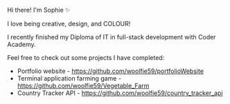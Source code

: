 Hi there! I'm Sophie ✨

I love being creative, design, and COLOUR!

I recently finished my Diploma of IT in full-stack development with Coder Academy.

Feel free to check out some projects I have completed:
- Portfolio website - https://github.com/woolfie59/portfolioWebsite
- Terminal application farming game - https://github.com/woolfie59/Vegetable_Farm
- Country Tracker API - https://github.com/woolfie59/country_tracker_api
